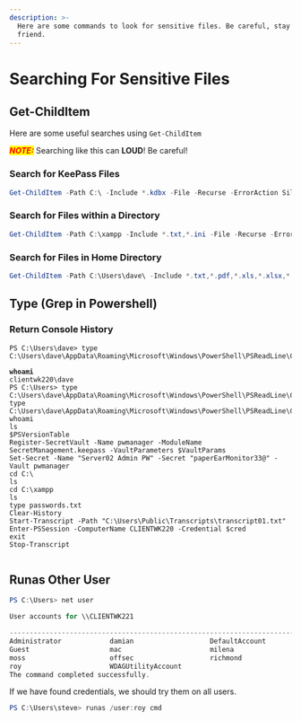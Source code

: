 ```yaml
---
description: >-
  Here are some commands to look for sensitive files. Be careful, stay quiet my
  friend.
---
```


# Searching For Sensitive Files

## Get-ChildItem

Here are some useful searches using `Get-ChildItem`

_<mark style="color:red;">**NOTE:**</mark>_ Searching like this can **LOUD**! Be careful!

### Search for KeePass Files

```powershell
Get-ChildItem -Path C:\ -Include *.kdbx -File -Recurse -ErrorAction SilentlyContinue
```

### Search for Files within a Directory

```powershell
Get-ChildItem -Path C:\xampp -Include *.txt,*.ini -File -Recurse -ErrorAction SilentlyContinue
```

### Search for Files in Home Directory&#x20;

```powershell
Get-ChildItem -Path C:\Users\dave\ -Include *.txt,*.pdf,*.xls,*.xlsx,*.doc,*.docx -File -Recurse -ErrorAction SilentlyContinue
```



## Type (Grep in Powershell)

### Return Console History

<pre class="language-powershell"><code class="lang-powershell">PS C:\Users\dave> type C:\Users\dave\AppData\Roaming\Microsoft\Windows\PowerShell\PSReadLine\ConsoleHost_history.txt
<strong>
</strong><strong>whoami
</strong>clientwk220\dave
PS C:\Users> type C:\Users\dave\AppData\Roaming\Microsoft\Windows\PowerShell\PSReadLine\ConsoleHost_history.txt
type C:\Users\dave\AppData\Roaming\Microsoft\Windows\PowerShell\PSReadLine\ConsoleHost_history.txt
whoami
ls
$PSVersionTable
Register-SecretVault -Name pwmanager -ModuleName SecretManagement.keepass -VaultParameters $VaultParams
Set-Secret -Name "Server02 Admin PW" -Secret "paperEarMonitor33@" -Vault pwmanager
cd C:\
ls
cd C:\xampp
ls
type passwords.txt
Clear-History
Start-Transcript -Path "C:\Users\Public\Transcripts\transcript01.txt"
Enter-PSSession -ComputerName CLIENTWK220 -Credential $cred
exit
Stop-Transcript

</code></pre>

##

## Runas Other User

```powershell
PS C:\Users> net user

User accounts for \\CLIENTWK221

-------------------------------------------------------------------------------
Administrator            damian                   DefaultAccount
Guest                    mac                      milena
moss                     offsec                   richmond
roy                      WDAGUtilityAccount
The command completed successfully.
```

If we have found credentials, we should try them on all users.

```powershell
PS C:\Users\steve> runas /user:roy cmd
```

